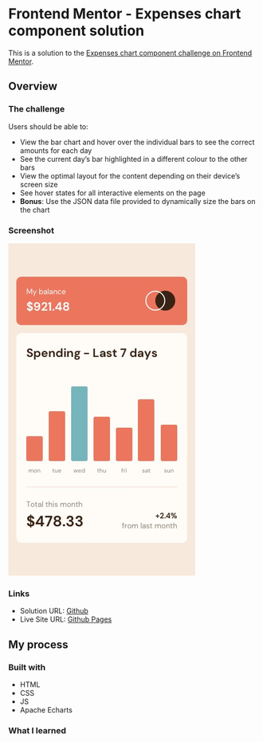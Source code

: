 # Frontend Mentor - Expenses chart component solution

This is a solution to the [Expenses chart component challenge on Frontend Mentor](https://www.frontendmentor.io/challenges/expenses-chart-component-e7yJBUdjwt).

## Overview

### The challenge

Users should be able to:

- View the bar chart and hover over the individual bars to see the correct amounts for each day
- See the current day’s bar highlighted in a different colour to the other bars
- View the optimal layout for the content depending on their device’s screen size
- See hover states for all interactive elements on the page
- **Bonus**: Use the JSON data file provided to dynamically size the bars on the chart

### Screenshot

![](./design/mobile-design.jpg)

### Links

- Solution URL: [Github](https://github.com/jeremylloyd/expenses-chart-component)
- Live Site URL: [Github Pages](https://your-live-site-url.com)

## My process

### Built with

- HTML
- CSS
- JS
- Apache Echarts

### What I learned
